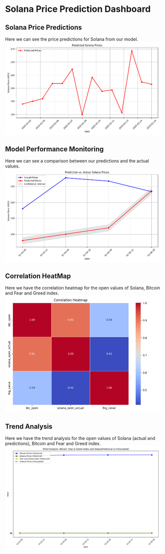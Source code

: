 
# Solana Price Prediction Dashboard


## Solana Price Predictions
Here we can see the price predictions for Solana from our model.
![Price_predictions](./assets/img/solana_predictions_plot.png)



## Model Performance Monitoring
Here we can see a comparison between our predictions and the actual values.
![Hindcast](./assets/img/solana_actual_vs_predictions_plot.png)



## Correlation HeatMap
Here we have the correlation heatmap for the open values of Solana, Bitcoin and Fear and Greed index.
![HeatMap](./assets/img/sln_btc_fng_heatmap.png)



## Trend Analysis
Here we have the trend analysis for the open values of Solana (actual and predictions), Bitcoin and Fear and Greed index.
![Trend_analysis](./assets/img/trend_analisis.png)


